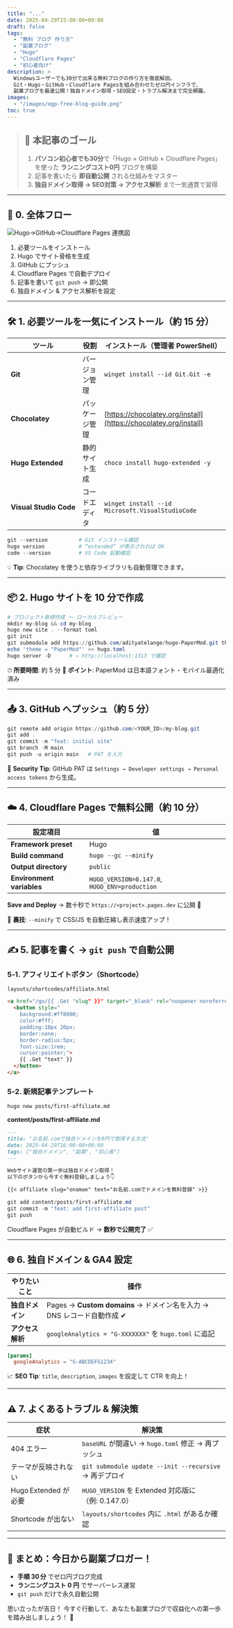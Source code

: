 ```yaml
---
title: "..."
date: 2025-04-29T15:00:00+09:00
draft: false
tags:
  - "無料 ブログ 作り方"
  - "副業ブログ"
  - "Hugo"
  - "Cloudflare Pages"
  - "初心者向け"
description: >
  Windowsユーザーでも30分で出来る無料ブログの作り方を徹底解説。
  Git・Hugo・GitHub・Cloudflare Pagesを組み合わせたゼロ円インフラで、
  副業ブログを最速公開！独自ドメイン取得・SEO設定・トラブル解決まで完全網羅。
images:
  - "/images/ogp-free-blog-guide.png"
toc: true
---
```


> ## 🎯 本記事のゴール
>
> 1. **パソコン初心者でも30分**で「Hugo × GitHub × Cloudflare Pages」を使った **ランニングコスト0円** ブログを構築
> 2. 記事を書いたら **即自動公開** される仕組みをマスター
> 3. **独自ドメイン取得 → SEO対策 → アクセス解析** まで一気通貫で習得

---

## 🚀 0. 全体フロー

![Hugo→GitHub→Cloudflare Pages 連携図](/images/hugo-github-cfpages-flow.png)

1. 必要ツールをインストール
2. Hugo でサイト骨格を生成
3. GitHub にプッシュ
4. Cloudflare Pages で自動デプロイ
5. 記事を書いて `git push` → 即公開
6. 独自ドメイン & アクセス解析を設定

---

## 🛠 1. 必要ツールを一気にインストール（約 15 分）

| ツール                    | 役割      | インストール（管理者 PowerShell）                                           |
| ---------------------- | ------- | ---------------------------------------------------------------- |
| **Git**                | バージョン管理 | `winget install --id Git.Git -e`                                 |
| **Chocolatey**         | パッケージ管理 | [https://chocolatey.org/install](https://chocolatey.org/install) |
| **Hugo Extended**      | 静的サイト生成 | `choco install hugo-extended -y`                                 |
| **Visual Studio Code** | コードエディタ | `winget install --id Microsoft.VisualStudioCode`                 |

```powershell
git --version          # Git インストール確認
hugo version           # “extended” が表示されれば OK
code --version         # VS Code 起動確認
```

💡 **Tip**: Chocolatey を使うと依存ライブラリも自動管理できます。

---

## 📦 2. Hugo サイトを 10 分で作成

```powershell
# プロジェクト新規作成 〜 ローカルプレビュー
mkdir my-blog && cd my-blog
hugo new site . --format toml
git init
git submodule add https://github.com/adityatelange/hugo-PaperMod.git themes/PaperMod
echo 'theme = "PaperMod"' >> hugo.toml
hugo server -D      # ⇒ http://localhost:1313 で確認
```

⏱ **所要時間**: 約 5 分
📱 **ポイント**: PaperMod は日本語フォント・モバイル最適化済み

---

## 📤 3. GitHub へプッシュ（約 5 分）

```powershell
git remote add origin https://github.com/<YOUR_ID>/my-blog.git
git add .
git commit -m "feat: initial site"
git branch -M main
git push -u origin main   # PAT を入力
```

🔐 **Security Tip**: GitHub PAT は
`Settings → Developer settings → Personal access tokens` から生成。

---

## ☁️ 4. Cloudflare Pages で無料公開（約 10 分）

| 設定項目                      | 値                                             |
| ------------------------- | --------------------------------------------- |
| **Framework preset**      | Hugo                                          |
| **Build command**         | `hugo --gc --minify`                          |
| **Output directory**      | `public`                                      |
| **Environment variables** | `HUGO_VERSION=0.147.0`, `HUGO_ENV=production` |

**Save and Deploy** → 数十秒で `https://<project>.pages.dev` に公開 🎉

🚀 **裏技**: `--minify` で CSS/JS を自動圧縮し表示速度アップ！

---

## ✍️ 5. 記事を書く → `git push` で自動公開

### 5‑1. アフィリエイトボタン（Shortcode）

`layouts/shortcodes/affiliate.html`

```html
<a href="/go/{{ .Get "slug" }}" target="_blank" rel="noopener noreferrer">
  <button style="
    background:#ff8000;
    color:#fff;
    padding:10px 20px;
    border:none;
    border-radius:5px;
    font-size:1rem;
    cursor:pointer;">
    {{ .Get "text" }}
  </button>
</a>
```

### 5‑2. 新規記事テンプレート

```bash
hugo new posts/first-affiliate.md
```

**content/posts/first-affiliate.md**

```markdown
---
title: "お名前.comで独自ドメインを0円で取得する方法"
date: 2025-04-29T16:00:00+09:00
tags: ["独自ドメイン", "副業", "初心者"]
---

Webサイト運営の第一歩は独自ドメイン取得！  
以下のボタンから今すぐ無料登録しましょう👇

{{< affiliate slug="onamae" text="お名前.comでドメインを無料登録" >}}
```

```powershell
git add content/posts/first-affiliate.md
git commit -m "feat: add first-affiliate post"
git push
```

Cloudflare Pages が自動ビルド → **数秒で公開完了** ✅

---

## 🌐 6. 独自ドメイン & GA4 設定

| やりたいこと     | 操作                                                     |
| ---------- | ------------------------------------------------------ |
| **独自ドメイン** | Pages → **Custom domains** → ドメイン名を入力 → DNS レコード自動作成 ✔ |
| **アクセス解析** | `googleAnalytics = "G-XXXXXXX"` を `hugo.toml` に追記      |

```toml
[params]
  googleAnalytics = "G-ABCDEFG1234"
```

📈 **SEO Tip**: `title`, `description`, `images` を設定して CTR を向上！

---

## ⚠️ 7. よくあるトラブル & 解決策

| 症状                | 解決策                                               |
| ----------------- | ------------------------------------------------- |
| 404 エラー           | `baseURL` が間違い → `hugo.toml` 修正 → 再プッシュ           |
| テーマが反映されない        | `git submodule update --init --recursive` → 再デプロイ |
| Hugo Extended が必要 | `HUGO_VERSION` を Extended 対応版に（例: 0.147.0）        |
| Shortcode が出ない    | `layouts/shortcodes` 内に `.html` があるか確認            |

---

## 🎉 まとめ：今日から副業ブロガー！

* **手順 30 分** でゼロ円ブログ完成
* **ランニングコスト 0 円** でサーバーレス運営
* `git push` だけで永久自動公開

思い立ったが吉日！ 今すぐ行動して、あなたも副業ブログで収益化への第一歩を踏み出しましょう！ 🚀
